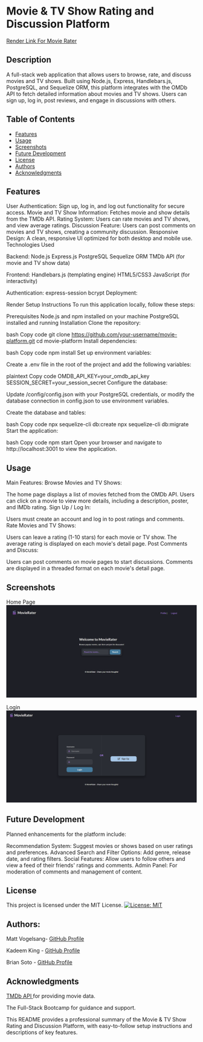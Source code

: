 # Movie & TV Show Rating and Discussion Platform

 <a href='https://movie-rater-6qos.onrender.com/' >Render Link For Movie Rater </a>

## Description 

A full-stack web application that allows users to browse, rate, and discuss movies and TV shows. Built using Node.js, Express, Handlebars.js, PostgreSQL, and Sequelize ORM, this platform integrates with the OMDb API to fetch detailed information about movies and TV shows. Users can sign up, log in, post reviews, and engage in discussions with others.

## Table of Contents

- [Features](#Features)
- [Usage](#Features)
- [Screenshots](#Screenshots)
- [Future Development](#Features)
- [License](#Features)
- [Authors](Authors)
- [Acknowledgments](Acknowledgments)

## Features

User Authentication: Sign up, log in, and log out functionality for secure access.
Movie and TV Show Information: Fetches movie and show details from the TMDb API.
Rating System: Users can rate movies and TV shows, and view average ratings.
Discussion Feature: Users can post comments on movies and TV shows, creating a community discussion.
Responsive Design: A clean, responsive UI optimized for both desktop and mobile use.
Technologies Used

Backend:
Node.js
Express.js
PostgreSQL
Sequelize ORM
TMDb API (for movie and TV show data)

Frontend:
Handlebars.js (templating engine)
HTML5/CSS3
JavaScript (for interactivity)

Authentication:
express-session
bcrypt
Deployment:

Render
Setup Instructions
To run this application locally, follow these steps:

Prerequisites
Node.js and npm installed on your machine
PostgreSQL installed and running
Installation
Clone the repository:

bash
Copy code
git clone https://github.com/your-username/movie-platform.git
cd movie-platform
Install dependencies:

bash
Copy code
npm install
Set up environment variables:

Create a .env file in the root of the project and add the following variables:

plaintext
Copy code
OMDB_API_KEY=your_omdb_api_key
SESSION_SECRET=your_session_secret
Configure the database:

Update /config/config.json with your PostgreSQL credentials, or modify the database connection in config.json to use environment variables.

Create the database and tables:

bash
Copy code
npx sequelize-cli db:create
npx sequelize-cli db:migrate
Start the application:

bash
Copy code
npm start
Open your browser and navigate to http://localhost:3001 to view the application.

## Usage
Main Features:
Browse Movies and TV Shows:

The home page displays a list of movies fetched from the OMDb API.
Users can click on a movie to view more details, including a description, poster, and IMDb rating.
Sign Up / Log In:

Users must create an account and log in to post ratings and comments.
Rate Movies and TV Shows:

Users can leave a rating (1-10 stars) for each movie or TV show.
The average rating is displayed on each movie's detail page.
Post Comments and Discuss:

Users can post comments on movie pages to start discussions.
Comments are displayed in a threaded format on each movie's detail page.
## Screenshots
Home Page
![alt](./img/movieraterhomepage.png)

Login 
![alt](./img/movieraterlogin.png)


## Future Development
Planned enhancements for the platform include:

Recommendation System: Suggest movies or shows based on user ratings and preferences.
Advanced Search and Filter Options: Add genre, release date, and rating filters.
Social Features: Allow users to follow others and view a feed of their friends' ratings and comments.
Admin Panel: For moderation of comments and management of content.

## License
This project is licensed under the MIT License.
[![License: MIT](https://img.shields.io/badge/License-MIT-yellow.svg)](https://opensource.org/licenses/MIT)

## Authors:

Matt Vogelsang- <a href='https://github.com/MattVogelsang'> GitHub Profile </a>

Kadeem King - <a href='https://github.com/Kadeemking'> GitHub Profile </a>

Brian Soto - <a href='https://github.com/briansotolago'> GitHub Profile </a>

## Acknowledgments
<a href='https://www.themoviedb.org/'> TMDb API  </a> for providing movie data. 

The Full-Stack Bootcamp for guidance and support.

This README provides a professional summary of the Movie & TV Show Rating and Discussion Platform, with easy-to-follow setup instructions and descriptions of key features.